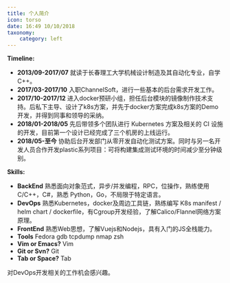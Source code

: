 ```yaml
---
title: 个人简介
icon: torso
date: 16:49 10/10/2018
taxonomy:
    category: left
---
```

**Timeline:**

- **2013/09-2017/07** 就读于长春理工大学机械设计制造及其自动化专业，自学C++。
- **2017/03-2017/10** 入职ChannelSoft，进行一些基本的后台需求开发工作。
- **2017/10-2017/12** 进入docker预研小组，担任后台模块的镜像制作技术支持。后私下主导、设计了k8s方案，并先于docker方案完成k8s方案的Demo开发，并得到同事和领导的采纳。
- **2018/01-2018/05** 先后带领多个团队进行 Kubernetes 方案及相关的 CI 设施的开发，目前第一个设计已经完成了三个机房的上线运行。
- **2018/05-至今**    协助后台开发部门从零开发自动化测试方案。同时与另一名开发人员合作开发plastic系列项目：可将构建集成测试环境的时间减少至分钟级别。

**Skills:**

- **BackEnd** 熟悉面向对象范式，异步/并发编程，RPC，位操作，熟练使用 C/C++，C#，熟悉 Python，Go，不局限于特定语言。
- **DevOps** 熟悉Kubernetes，docker及周边工具链，熟练编写 K8s manifest / helm chart / dockerfile，有Cgroup开发经验，了解Calico/Flannel网络方案原理。
- **FrontEnd** 熟悉Web思想，了解Vuejs和Nodejs，具有入门的JS全栈能力。
- **Tools** Fedora gdb tcpdump nmap zsh
- **Vim or Emacs?** Vim
- **Git or Svn?** Git
- **Tab or Space?** Tab

对DevOps开发相关的工作机会感兴趣。
